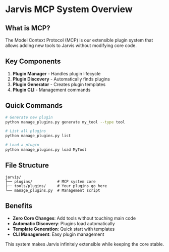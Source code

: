 # Jarvis MCP System Overview

## What is MCP?

The Model Context Protocol (MCP) is our extensible plugin system that allows adding new tools to Jarvis without modifying core code.

## Key Components

1. **Plugin Manager** - Handles plugin lifecycle
2. **Plugin Discovery** - Automatically finds plugins
3. **Plugin Generator** - Creates plugin templates
4. **Plugin CLI** - Management commands

## Quick Commands

```bash
# Generate new plugin
python manage_plugins.py generate my_tool --type tool

# List all plugins
python manage_plugins.py list

# Load a plugin
python manage_plugins.py load MyTool
```

## File Structure

```
jarvis/
├── plugins/           # MCP system core
├── tools/plugins/     # Your plugins go here
└── manage_plugins.py  # Management script
```

## Benefits

- **Zero Core Changes**: Add tools without touching main code
- **Automatic Discovery**: Plugins load automatically
- **Template Generation**: Quick start with templates
- **CLI Management**: Easy plugin management

This system makes Jarvis infinitely extensible while keeping the core stable.
